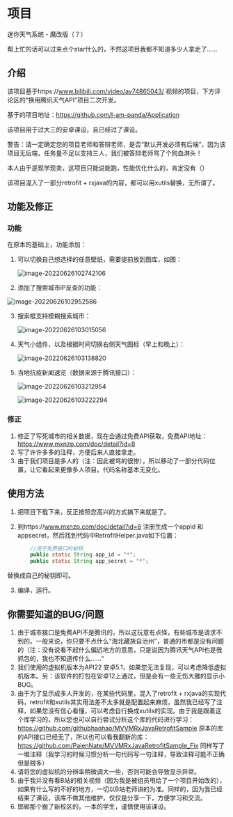 # 项目

迷你天气系统 - 魔改版（？）

帮上忙的话可以过来点个star什么的，不然这项目我都不知道多少人拿走了……

## 介绍

该项目基于https://www.bilibili.com/video/av74865043/ 视频的项目，下方评论区的“换用腾讯天气API”项目二次开发。

基于的项目地址：https://github.com/I-am-panda/Application

该项目用于过大三的安卓课设，且已经过了课设。

警告：请一定确定您的项目老师和答辩老师，是否“默认开发必须有后端”，因为该项目无后端，任务量不足以支持三人，我们被答辩老师骂了个狗血淋头！

本人由于是现学现卖，这项目只能说能跑，性能优化什么的，肯定没有（）

该项目混入了一部分retrofit + rxjava的内容，都可以用xutils替换，无所谓了。

## 功能及修正

### 功能

在原本的基础上，功能添加：

1. 可以切换自己想选择的任意壁纸，需要提前放到图库，如图：

   ![image-20220626102742106](img/image-20220626102742106.png)

2. 添加了搜索城市IP反查的功能：

![image-20220626102952586](img/image-20220626102952586.png)

3. 搜索框支持模糊搜索城市：

   ![image-20220626103015056](img/image-20220626103015056.png)

4. 天气小组件，以及根据时间切换右侧天气图标（早上和晚上）：

   ![image-20220626103138820](img/image-20220626103138820.png)

5. 当地抗疫新闻速览（数据来源于腾讯接口）：

   ![image-20220626103212954](img/image-20220626103212954.png)

   ![image-20220626103222294](img/image-20220626103222294.png)

### 修正

   1. 修正了写死城市的相关数据，现在会通过免费API获取，免费API地址：https://www.mxnzp.com/doc/detail?id=8
   1. 写了许许多多的注释，方便后来人直接拿走。
   1. 由于我们项目是多人的（注：因此被骂的很惨），所以移动了一部分代码位置，让它看起来更像多人项目。代码名称基本无变化。

## 使用方法

1. 把项目下载下来，反正按照您高兴的方式搞下来就是了。

2. 到https://www.mxnzp.com/doc/detail?id=8 注册生成一个appid 和 appsecret，然后找到代码中RetrofitHelper.java如下位置：

   ```java
       //用于免费接口的秘钥
       public static String app_id = "*";
       public static String app_secret = "*";
   ```

替换成自己的秘钥即可。

3. 编译，运行。

## 你需要知道的BUG/问题

1. 由于城市接口是免费API不是腾讯的，所以这玩意有点怪，有些城市是请求不到的。一般来说，你只要不点什么“海北藏族自治州”，普通的市都是没有问题的（注：没有说看不起什么偏远地方的意思，只是说因为腾讯天气API也是我抓包的，我也不知道传什么……“
2. 我们使用的虚拟机版本为API22 安卓5.1，如果您无法复现，可以考虑降低虚拟机版本。另：该软件的打包在安卓12上通过，但是会有一些无伤大雅的显示小BUG。
3. 由于为了显示成多人开发的，在某些代码里，混入了retrofit + rxjava的实现代码，retrofit和xutils其实用法差不太多就是配置起来麻烦，虽然我已经写了注释，如果您没有信心看懂，可以考虑自行换成xutils的实现。由于我是跟着这个库学习的，所以您也可以自行尝试分析这个库的代码进行学习：https://github.com/githubhaohao/MVVMRxJavaRetrofitSample 原本的库的API接口已经无了，所以也可以看我翻新的库：https://github.com/PaienNate/MVVMRxJavaRetrofitSample_Fix  同样写了一堆注释（我学习的时候习惯分析一句代码写一句注释，导致注释可能不正确但是贼多）
4. 请将您的虚拟机的分辨率稍微调大一些，否则可能会导致显示异常。
5. 由于我并没有看B站的相关视频（因为我是被组员甩给了一个项目开始改的），如果有什么写的不好的地方，一切以B站老师讲的为准。同样的，因为我已经结束了课设，该库不做其他维护，仅仅是分享一下，方便学习和交流。
6. 邯郸那个搬了新校区的，一本的学生，谨慎使用该课设。
